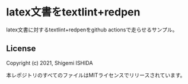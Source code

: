 # latex文書をtextlint+redpen

latex文書に対するtextlint+redpenをgithub actionsで走らせるサンプル。

## License

Copyright (c) 2021, Shigemi ISHIDA

本レポジトリのすべてのファイルはMITライセンスでリリースされています。

